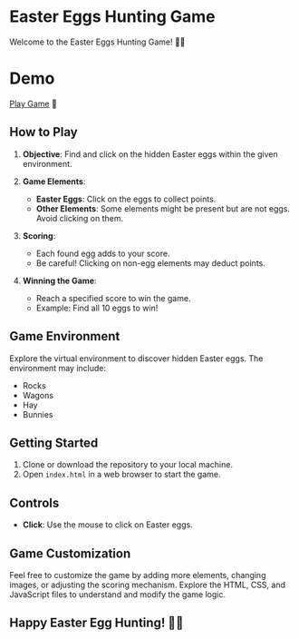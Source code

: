 # Easter Eggs Hunting Game

Welcome to the Easter Eggs Hunting Game! 🐣🌸


# Demo
<a href="https://abhisekhnayek.github.io/Easter-Egg-Hunting/">Play <span> Game</a>   🐣


## How to Play

1. **Objective**: Find and click on the hidden Easter eggs within the given environment.

2. **Game Elements**:
   - **Easter Eggs**: Click on the eggs to collect points.
   - **Other Elements**: Some elements might be present but are not eggs. Avoid clicking on them.

3. **Scoring**:
   - Each found egg adds to your score.
   - Be careful! Clicking on non-egg elements may deduct points.

4. **Winning the Game**:
   - Reach a specified score to win the game.
   - Example: Find all 10 eggs to win!

## Game Environment

Explore the virtual environment to discover hidden Easter eggs. The environment may include:
- Rocks
- Wagons
- Hay
- Bunnies

## Getting Started

1. Clone or download the repository to your local machine.
2. Open `index.html` in a web browser to start the game.

## Controls

- **Click**: Use the mouse to click on Easter eggs.

## Game Customization

Feel free to customize the game by adding more elements, changing images, or adjusting the scoring mechanism. Explore the HTML, CSS, and JavaScript files to understand and modify the game logic.


## Happy Easter Egg Hunting! 🌈✨
